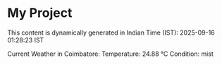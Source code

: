 # My Project

This content is dynamically generated in Indian Time (IST): 2025-09-16 01:28:23 IST


Current Weather in Coimbatore:
Temperature: 24.88 °C
Condition: mist
